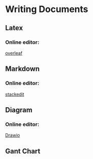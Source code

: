 # Writing Documents

## Latex

### Online editor:
[overleaf](https://www.overleaf.com/)

## Markdown

### Online editor:
[stackedit](https://stackedit.io/)


## Diagram
### Online editor:
[Drawio](https://www.draw.io/)


## Gant Chart
